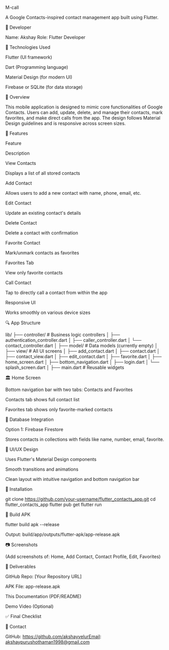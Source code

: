 M-call

A Google Contacts-inspired contact management app built using Flutter.

💼 Developer

Name: Akshay  Role: Flutter Developer

🔧 Technologies Used

Flutter (UI framework)

Dart (Programming language)

Material Design (for modern UI)

Firebase or SQLite (for data storage)

🚀 Overview

This mobile application is designed to mimic core functionalities of Google Contacts. Users can add, update, delete, and manage their contacts, mark favorites, and make direct calls from the app. The design follows Material Design guidelines and is responsive across screen sizes.

🔌 Features

Feature

Description

View Contacts

Displays a list of all stored contacts

Add Contact

Allows users to add a new contact with name, phone, email, etc.

Edit Contact

Update an existing contact's details

Delete Contact

Delete a contact with confirmation

Favorite Contact

Mark/unmark contacts as favorites

Favorites Tab

View only favorite contacts

Call Contact

Tap to directly call a contact from within the app

Responsive UI

Works smoothly on various device sizes

🔍 App Structure

lib/
├── controller/              # Business logic controllers
│   ├── authentication_controller.dart
│   ├── caller_controller.dart
│   └── contact_controller.dart
│
├── model/                   # Data models (currently empty)
│
├── view/                    # All UI screens
│   ├── add_contact.dart
│   ├── contact.dart
│   ├── contact_view.dart
│   ├── edit_contact.dart
│   ├── favorite.dart
│   ├── home_screen.dart
│   ├── bottom_navigation.dart
│   ├── login.dart
│   └── splash_screen.dart
│
├── main.dart           # Reusable widgets

🏛️ Home Screen

Bottom navigation bar with two tabs: Contacts and Favorites

Contacts tab shows full contact list

Favorites tab shows only favorite-marked contacts

📂 Database Integration

Option 1: Firebase Firestore

Stores contacts in collections with fields like name, number, email, favorite.


🎨 UI/UX Design

Uses Flutter's Material Design components

Smooth transitions and animations

Clean layout with intuitive navigation and bottom navigation bar

🚪 Installation

git clone https://github.com/your-username/flutter_contacts_app.git
cd flutter_contacts_app
flutter pub get
flutter run

🏒 Build APK

flutter build apk --release

Output: build/app/outputs/flutter-apk/app-release.apk

📷 Screenshots

(Add screenshots of: Home, Add Contact, Contact Profile, Edit, Favorites)

📄 Deliverables

GitHub Repo: [Your Repository URL]

APK File: app-release.apk

This Documentation (PDF/README)

Demo Video (Optional)

✅ Final Checklist



👋 Contact

GitHub: https://github.com/akshayvelurEmail: akshaypurushothaman1998@gmail.com
